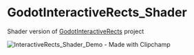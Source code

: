 # GodotInteractiveRects_Shader
Shader version of [GodotInteractiveRects](https://github.com/tatsuya19871219/GodotInteractiveRects) project

![InteractiveRects_Shader_Demo - Made with Clipchamp](https://github.com/tatsuya19871219/GodotInteractiveRects_Shader/assets/7810461/6eb368fd-0b26-4f8e-873b-f9903452fd7c)
